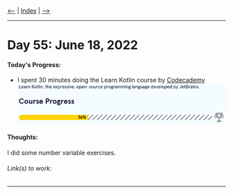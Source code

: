 [<--](../Days/Day54.md) | [Index](../README.md) | [-->](../Days/Day56.md)
____
# Day 55: June 18, 2022
#### Today's Progress:
- I spent 30 minutes doing the Learn Kotlin course by [Codecademy](https://www.codecademy.com/learn/learn-kotlin)<br>
![KotlinProgress36.png](../Attachments-DOC/KotlinProgress36.png)

#### Thoughts:
I did some number variable exercises.

###### Link(s) to work:

___
